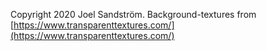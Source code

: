 Copyright 2020 Joel Sandström. Background-textures from [https://www.transparenttextures.com/](https://www.transparenttextures.com/)
